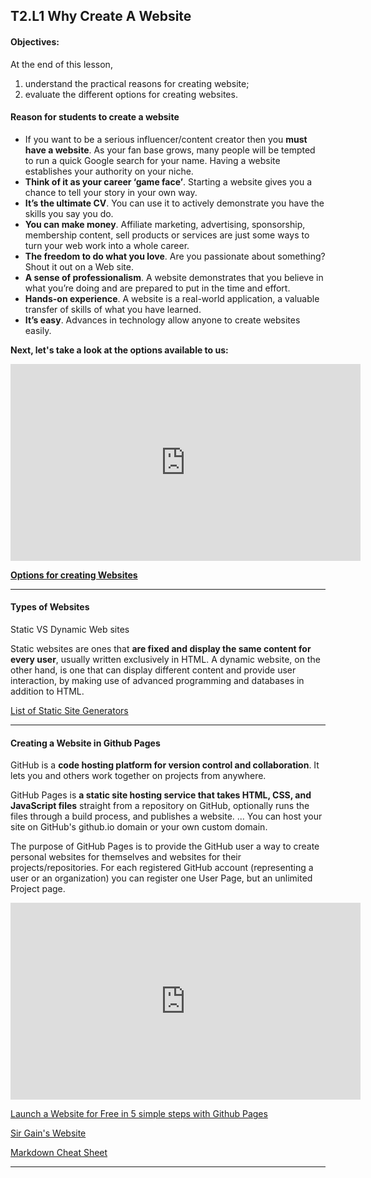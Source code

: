 ## T2.L1 Why Create A Website 
<h4>Objectives:</h4> At the end of this lesson, 

1. understand the practical reasons for creating website;
2. evaluate the different options for creating websites.

#### Reason for students to create a website

- If you want to be a serious influencer/content creator then you **must have a website**. As your fan base grows, many people will be tempted to run a quick Google search for your name. Having a website establishes your authority on your niche.
- **Think of it as your career ‘game face’**. Starting a website gives you a chance to tell your story in your own way.
- **It’s the ultimate CV**. You can use it to actively demonstrate you have the skills you say you do.
- **You can make money**. Affiliate marketing, advertising, sponsorship, membership content, sell products or services are just some ways to turn your web work into a whole career.
- **The freedom to do what you love**. Are you passionate about something? Shout it out on a Web site.
- **A sense of professionalism**. A website demonstrates that you believe in what you’re doing and are prepared to put in the time and effort.
- **Hands-on experience**. A website is a real-world application, a valuable transfer of skills of what you have learned.
- **It’s easy**. Advances in technology allow anyone to create websites easily.

**Next, let's take a look at the options available to us:**

 <p align="center">
  <iframe width="560" height="315" src="https://www.youtube.com/embed/1wjBjYzkOiI" title="YouTube video player" frameborder="0" allow="accelerometer; autoplay; clipboard-write; encrypted-media; gyroscope; picture-in-picture" allowfullscreen></iframe>
  </p>
  
 **[Options for creating Websites](https://drive.google.com/file/d/1JCitF0rBiA9gu9GLyEHd-om0X935DnCc/preview)**

---

#### Types of Websites

Static VS Dynamic Web sites

Static websites are ones that **are fixed and display the same content for every user**, usually written exclusively in HTML. A dynamic website, on the other hand, is one that can display different content and provide user interaction, by making use of advanced programming and databases in addition to HTML.

[List of Static Site Generators](https://jamstack.org/generators/)

---

#### Creating a Website in Github Pages

GitHub is a **code hosting platform for version control and collaboration**. It lets you and others work together on projects from anywhere. 

GitHub Pages is **a static site hosting service that takes HTML, CSS, and JavaScript files** straight from a repository on GitHub, optionally runs the files through a build process, and publishes a website. ... You can host your site on GitHub's github.io domain or your own custom domain.

The purpose of GitHub Pages is to provide the GitHub user a way to create personal websites for themselves and websites for their projects/repositories. For each registered GitHub account (representing a user or an organization) you can register one User Page, but an unlimited Project page.

<p align="center">
  <iframe width="560" height="315" src="https://www.youtube.com/embed/2MsN8gpT6jY" title="YouTube video player" frameborder="0" allow="accelerometer; autoplay; clipboard-write; encrypted-media; gyroscope; picture-in-picture" allowfullscreen></iframe>
  </p>
  
 [Launch a Website for Free in 5 simple steps with Github Pages](https://towardsdatascience.com/launch-a-website-for-free-in-5-simple-steps-with-github-pages-e9680bcd94aa)
 
 [Sir Gain's Website](https://641n.github.io/computer-9/)
 
 [Markdown Cheat Sheet](https://www.markdownguide.org/cheat-sheet/)
 
 ---
 
 
  
